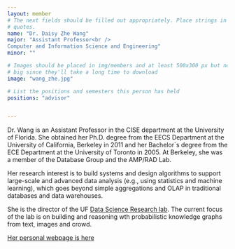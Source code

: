 ```yaml
---
layout: member
# The next fields should be filled out appropriately. Place strings in double 
# quotes.
name: "Dr. Daisy Zhe Wang"
major: "Assistant Professor<br />
Computer and Information Science and Engineering"
minor: ""

# Images should be placed in img/members and at least 500x300 px but not too
# big since they'll take a long time to download
image: "wang_zhe.jpg"

# List the positions and semesters this person has held
positions: "advisor"


---
```

Dr. Wang is an Assistant Professor in the CISE department at the University of Florida. She obtained her Ph.D. degree from the EECS Department at the University of California, Berkeley in 2011 and her Bachelor´s degree from the ECE Department at the University of Toronto in 2005. At Berkeley, she was a member of the Database Group and the AMP/RAD Lab. 

Her research interest is to build systems and design algorithms to support large-scale and advanced data analysis (e.g., using statistics and machine learning), which goes beyond simple aggregations and OLAP in traditional databases and data warehouses.

She is the director of the UF [Data Science Research lab](http://dsr.cise.ufl.edu/). The current focus of the lab is on building and reasoning wth probabilistic knowledge graphs from text, images and crowd.

[Her personal webpage is here](https://www.cise.ufl.edu/people/faculty/daisyw)